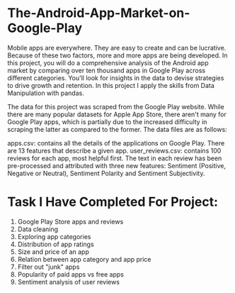 # The-Android-App-Market-on-Google-Play

Mobile apps are everywhere. They are easy to create and can be lucrative. Because of these two factors, more and more apps are being developed. In this project, you will do a comprehensive analysis of the Android app market by comparing over ten thousand apps in Google Play across different categories. You'll look for insights in the data to devise strategies to drive growth and retention. In this project I apply the skills from Data Manipulation with pandas. 

The data for this project was scraped from the Google Play website. While there are many popular datasets for Apple App Store, there aren't many for Google Play apps, which is partially due to the increased difficulty in scraping the latter as compared to the former. The data files are as follows:

apps.csv: contains all the details of the applications on Google Play. There are 13 features that describe a given app.
user_reviews.csv: contains 100 reviews for each app, most helpful first. The text in each review has been pre-processed and attributed with three new features: Sentiment (Positive, Negative or Neutral), Sentiment Polarity and Sentiment Subjectivity.

# Task I Have Completed For Project:
1) Google Play Store apps and reviews
2) Data cleaning
3) Exploring app categories
4) Distribution of app ratings
5) Size and price of an app
6) Relation between app category and app price
7) Filter out "junk" apps
8) Popularity of paid apps vs free apps
9) Sentiment analysis of user reviews

